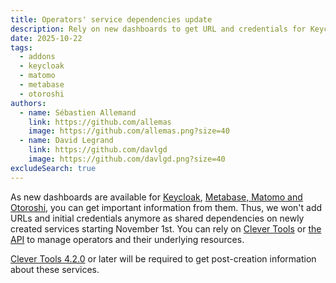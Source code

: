 ```yaml
---
title: Operators' service dependencies update
description: Rely on new dashboards to get URL and credentials for Keycloak, Metabase, Matomo and Otoroshi
date: 2025-10-22
tags:
  - addons
  - keycloak
  - matomo
  - metabase
  - otoroshi
authors:
  - name: Sébastien Allemand
    link: https://github.com/allemas
    image: https://github.com/allemas.png?size=40
  - name: David Legrand
    link: https://github.com/davlgd
    image: https://github.com/davlgd.png?size=40
excludeSearch: true
---
```


As new dashboards are available for [Keycloak](/changelog/2025/10-07-keycloak-dashboard/), [Metabase, Matomo and Otoroshi](/changelog/2025/10-15-operators-dashboards/), you can get important information from them. Thus, we won't add URLs and initial credentials anymore as shared dependencies on newly created services starting November 1st. You can rely on [Clever Tools](/doc/cli/operators/) or [the API](/api/v4#operators) to manage operators and their underlying resources.

[Clever Tools 4.2.0](/changelog/2025/10-21-clever-tools-4.2/) or later will be required to get post-creation information about these services.

